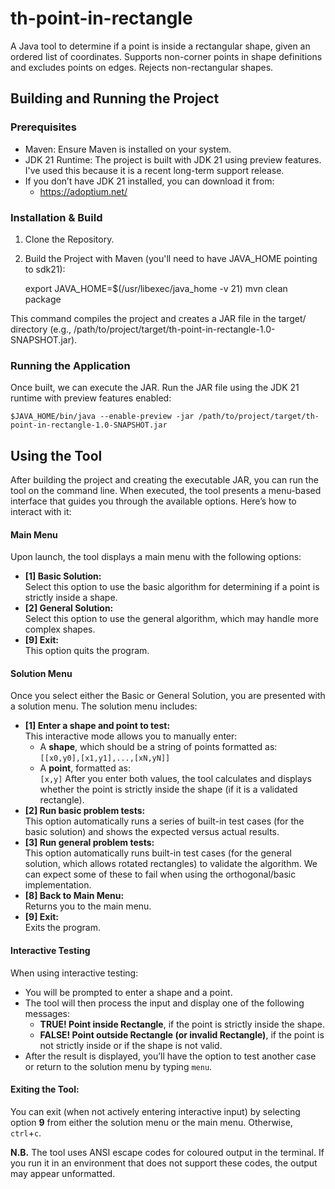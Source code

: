 # th-point-in-rectangle
A Java tool to determine if a point is inside a rectangular shape, given an ordered list of coordinates. Supports non-corner points in shape definitions and excludes points on edges. Rejects non-rectangular shapes.


## Building and Running the Project

### Prerequisites
- Maven: Ensure Maven is installed on your system.
- JDK 21 Runtime: The project is built with JDK 21 using preview features. I've used this because it is a recent long-term support release.
- If you don’t have JDK 21 installed, you can download it from:
   - https://adoptium.net/

### Installation & Build
1.	Clone the Repository.
2.	Build the Project with Maven (you'll need to have JAVA_HOME pointing to sdk21):

    export JAVA_HOME=$(/usr/libexec/java_home -v 21)
    mvn clean package

This command compiles the project and creates a JAR file in the target/ directory (e.g., /path/to/project/target/th-point-in-rectangle-1.0-SNAPSHOT.jar).

### Running the Application
Once built, we can execute the JAR.
Run the JAR file using the JDK 21 runtime with preview features enabled:

    $JAVA_HOME/bin/java --enable-preview -jar /path/to/project/target/th-point-in-rectangle-1.0-SNAPSHOT.jar

## Using the Tool

After building the project and creating the executable JAR, you can run the tool on the command line. When executed, the tool presents a menu-based interface that guides you through the available options. Here’s how to interact with it:

#### Main Menu
   Upon launch, the tool displays a main menu with the following options:
  - **[1] Basic Solution:**  
    Select this option to use the basic algorithm for determining if a point is strictly inside a shape.
  - **[2] General Solution:**  
    Select this option to use the general algorithm, which may handle more complex shapes.
  - **[9] Exit:**  
    This option quits the program.

#### Solution Menu
   Once you select either the Basic or General Solution, you are presented with a solution menu. The solution menu includes:
  - **[1] Enter a shape and point to test:**  
    This interactive mode allows you to manually enter:
    - A **shape**, which should be a string of points formatted as:  
      `[[x0,y0],[x1,y1],...,[xN,yN]]`
    - A **point**, formatted as:  
      `[x,y]`
      After you enter both values, the tool calculates and displays whether the point is strictly inside the shape (if it is a validated rectangle).
  - **[2] Run basic problem tests:**  
    This option automatically runs a series of built-in test cases (for the basic solution) and shows the expected versus actual results.
  - **[3] Run general problem tests:**  
    This option automatically runs built-in test cases (for the general solution, which allows rotated rectangles) to validate the algorithm. We can expect some of these to fail when using the orthogonal/basic implementation.
  - **[8] Back to Main Menu:**  
    Returns you to the main menu.
  - **[9] Exit:**  
    Exits the program.

#### Interactive Testing
   When using interactive testing:
  - You will be prompted to enter a shape and a point.
  - The tool will then process the input and display one of the following messages:
    - **TRUE! Point inside Rectangle**, if the point is strictly inside the shape.
    - **FALSE! Point outside Rectangle (or invalid Rectangle)**, if the point is not strictly inside or if the shape is not valid.
  - After the result is displayed, you’ll have the option to test another case or return to the solution menu by typing `menu`.

#### Exiting the Tool:
   You can exit (when not actively entering interactive input) by selecting option **9** from either the solution menu or the main menu. Otherwise, `ctrl`+`c`.

**N.B.** The tool uses ANSI escape codes for coloured output in the terminal. If you run it in an environment that does not support these codes, the output may appear unformatted.